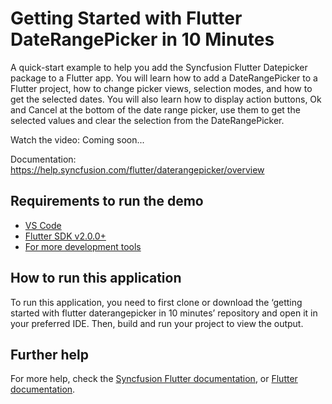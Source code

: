 # Getting Started with Flutter DateRangePicker in 10 Minutes
A quick-start example to help you add the Syncfusion Flutter Datepicker package to a Flutter app. You will learn how to add a DateRangePicker to a Flutter project, how to change picker views, selection modes, and how to get the selected dates. You will also learn how to display action buttons, Ok and Cancel at the bottom of the date range picker, use them to get the selected values and clear the selection from the DateRangePicker.

Watch the video: Coming soon...

Documentation: https://help.syncfusion.com/flutter/daterangepicker/overview

## Requirements to run the demo
* [VS Code](https://code.visualstudio.com/download)
* [Flutter SDK v2.0.0+](https://flutter.dev/docs/development/tools/sdk/overview)
* [For more development tools](https://flutter.dev/docs/development/tools/devtools/overview)

## How to run this application
To run this application, you need to first clone or download the ‘getting started with flutter daterangepicker in 10 minutes’ repository and open it in your preferred IDE. Then, build and run your project to view the output.

## Further help
For more help, check the [Syncfusion Flutter documentation](https://help.syncfusion.com/flutter/introduction/overview), or
 [Flutter documentation](https://flutter.dev/docs/get-started/install).
